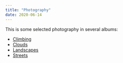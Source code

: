 ```yaml
---
title: "Photography"
date: 2020-06-14
---
```


This is some selected photography in several albums:

- [Climbing](climbing)
- [Clouds](clouds)
- [Landscapes](landscapes)
- [Streets](streets)
